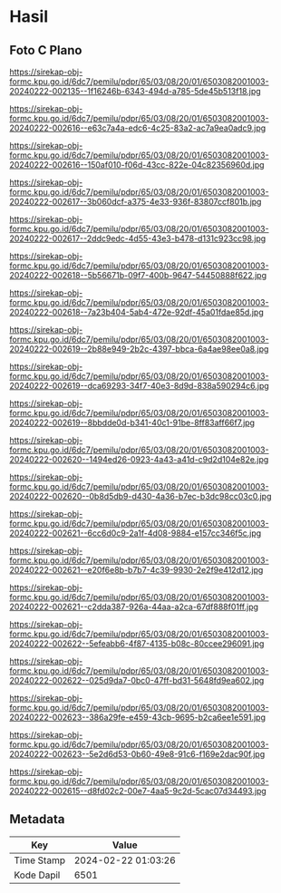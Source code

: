 # Hasil

## Foto C Plano

https://sirekap-obj-formc.kpu.go.id/6dc7/pemilu/pdpr/65/03/08/20/01/6503082001003-20240222-002135--1f16246b-6343-494d-a785-5de45b513f18.jpg

https://sirekap-obj-formc.kpu.go.id/6dc7/pemilu/pdpr/65/03/08/20/01/6503082001003-20240222-002616--e63c7a4a-edc6-4c25-83a2-ac7a9ea0adc9.jpg

https://sirekap-obj-formc.kpu.go.id/6dc7/pemilu/pdpr/65/03/08/20/01/6503082001003-20240222-002616--150af010-f06d-43cc-822e-04c82356960d.jpg

https://sirekap-obj-formc.kpu.go.id/6dc7/pemilu/pdpr/65/03/08/20/01/6503082001003-20240222-002617--3b060dcf-a375-4e33-936f-83807ccf801b.jpg

https://sirekap-obj-formc.kpu.go.id/6dc7/pemilu/pdpr/65/03/08/20/01/6503082001003-20240222-002617--2ddc9edc-4d55-43e3-b478-d131c923cc98.jpg

https://sirekap-obj-formc.kpu.go.id/6dc7/pemilu/pdpr/65/03/08/20/01/6503082001003-20240222-002618--5b56671b-09f7-400b-9647-54450888f622.jpg

https://sirekap-obj-formc.kpu.go.id/6dc7/pemilu/pdpr/65/03/08/20/01/6503082001003-20240222-002618--7a23b404-5ab4-472e-92df-45a01fdae85d.jpg

https://sirekap-obj-formc.kpu.go.id/6dc7/pemilu/pdpr/65/03/08/20/01/6503082001003-20240222-002619--2b88e949-2b2c-4397-bbca-6a4ae98ee0a8.jpg

https://sirekap-obj-formc.kpu.go.id/6dc7/pemilu/pdpr/65/03/08/20/01/6503082001003-20240222-002619--dca69293-34f7-40e3-8d9d-838a590294c6.jpg

https://sirekap-obj-formc.kpu.go.id/6dc7/pemilu/pdpr/65/03/08/20/01/6503082001003-20240222-002619--8bbdde0d-b341-40c1-91be-8ff83aff66f7.jpg

https://sirekap-obj-formc.kpu.go.id/6dc7/pemilu/pdpr/65/03/08/20/01/6503082001003-20240222-002620--1494ed26-0923-4a43-a41d-c9d2d104e82e.jpg

https://sirekap-obj-formc.kpu.go.id/6dc7/pemilu/pdpr/65/03/08/20/01/6503082001003-20240222-002620--0b8d5db9-d430-4a36-b7ec-b3dc98cc03c0.jpg

https://sirekap-obj-formc.kpu.go.id/6dc7/pemilu/pdpr/65/03/08/20/01/6503082001003-20240222-002621--6cc6d0c9-2a1f-4d08-9884-e157cc346f5c.jpg

https://sirekap-obj-formc.kpu.go.id/6dc7/pemilu/pdpr/65/03/08/20/01/6503082001003-20240222-002621--e20f6e8b-b7b7-4c39-9930-2e2f9e412d12.jpg

https://sirekap-obj-formc.kpu.go.id/6dc7/pemilu/pdpr/65/03/08/20/01/6503082001003-20240222-002621--c2dda387-926a-44aa-a2ca-67df888f01ff.jpg

https://sirekap-obj-formc.kpu.go.id/6dc7/pemilu/pdpr/65/03/08/20/01/6503082001003-20240222-002622--5efeabb6-4f87-4135-b08c-80ccee296091.jpg

https://sirekap-obj-formc.kpu.go.id/6dc7/pemilu/pdpr/65/03/08/20/01/6503082001003-20240222-002622--025d9da7-0bc0-47ff-bd31-5648fd9ea602.jpg

https://sirekap-obj-formc.kpu.go.id/6dc7/pemilu/pdpr/65/03/08/20/01/6503082001003-20240222-002623--386a29fe-e459-43cb-9695-b2ca6ee1e591.jpg

https://sirekap-obj-formc.kpu.go.id/6dc7/pemilu/pdpr/65/03/08/20/01/6503082001003-20240222-002623--5e2d6d53-0b60-49e8-91c6-f169e2dac90f.jpg

https://sirekap-obj-formc.kpu.go.id/6dc7/pemilu/pdpr/65/03/08/20/01/6503082001003-20240222-002615--d8fd02c2-00e7-4aa5-9c2d-5cac07d34493.jpg


## Metadata

| Key        | Value               |
| ---------- | ------------------- |
| Time Stamp | 2024-02-22 01:03:26 |
| Kode Dapil | 6501                |



